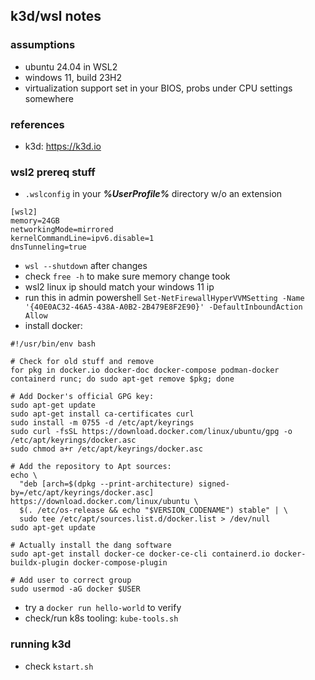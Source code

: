 ## k3d/wsl notes

### assumptions
- ubuntu 24.04 in WSL2
- windows 11, build 23H2
- virtualization support set in your BIOS, probs under CPU settings somewhere

### references
- k3d: <https://k3d.io>

### wsl2 prereq stuff
- `.wslconfig` in your ***%UserProfile%*** directory w/o an extension
```
[wsl2]
memory=24GB
networkingMode=mirrored
kernelCommandLine=ipv6.disable=1
dnsTunneling=true
```
- `wsl --shutdown` after changes
- check `free -h` to make sure memory change took
- wsl2 linux ip should match your windows 11 ip
- run this in admin powershell `Set-NetFirewallHyperVVMSetting -Name '{40E0AC32-46A5-438A-A0B2-2B479E8F2E90}' -DefaultInboundAction Allow`
- install docker:
```
#!/usr/bin/env bash

# Check for old stuff and remove
for pkg in docker.io docker-doc docker-compose podman-docker containerd runc; do sudo apt-get remove $pkg; done

# Add Docker's official GPG key:
sudo apt-get update
sudo apt-get install ca-certificates curl
sudo install -m 0755 -d /etc/apt/keyrings
sudo curl -fsSL https://download.docker.com/linux/ubuntu/gpg -o /etc/apt/keyrings/docker.asc
sudo chmod a+r /etc/apt/keyrings/docker.asc

# Add the repository to Apt sources:
echo \
  "deb [arch=$(dpkg --print-architecture) signed-by=/etc/apt/keyrings/docker.asc] https://download.docker.com/linux/ubuntu \
  $(. /etc/os-release && echo "$VERSION_CODENAME") stable" | \
  sudo tee /etc/apt/sources.list.d/docker.list > /dev/null
sudo apt-get update

# Actually install the dang software
sudo apt-get install docker-ce docker-ce-cli containerd.io docker-buildx-plugin docker-compose-plugin

# Add user to correct group
sudo usermod -aG docker $USER
```
- try a `docker run hello-world` to verify
- check/run k8s tooling: `kube-tools.sh`

### running k3d
- check `kstart.sh`
